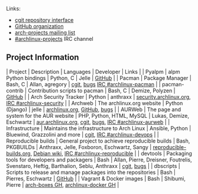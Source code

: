 Links:

*   [cgit repository interface](https://git.archlinux.org/)
*   [GitHub organization](https://github.com/archlinux)
*   [arch-projects mailing list](https://lists.archlinux.org/listinfo/arch-projects)
*   [#archlinux-projects](ircs://chat.freenode.net/archlinux-projects) IRC channel

## Project Information

| Project | Description | Languages | Developer | Links |
| Pyalpm | alpm Python bindings | Python, C | Jelle | [GitHub](https://github.com/archlinux/pyalpm) |
| Pacman | Package Manager | Bash, C | Allan, agregory | [cgit](https://git.archlinux.org/pacman.git/), [bugs](https://bugs.archlinux.org/index.php?project=3&do=index&switch=1) [IRC #archlinux-pacman](ircs://chat.freenode.net/archlinux-pacman) |
| pacman-contrib | Contribution scripts to pacman | Bash, C | Demize, Polyzen | [GitHub](https://github.com/kyrias/pacman-contrib) |
| Arch Security Tracker | Python | anthraxx | [security.archlinux.org](https://security.archlinux.org), [IRC #archlinux-security](ircs://chat.freenode.net/archlinux-security) |
| Archweb | The archlinux.org website | Python (Django) | jelle | [archlinux.org](https://archlinux.org), [GitHub](https://github.com/archlinux/archweb), [bugs](https://bugs.archlinux.org/index.php?string=archweb&project=1) |
| AURWeb | The page and system for the AUR website | PHP, Python, HTML, MySQL | Lukas, Demize, Eschwartz | [aur.archlinux.org](https://aur.archlinux.org), [cgit](https://git.archlinux.org/aurweb.git/), [bugs](https://bugs.archlinux.org/index.php?project=2&do=index&switch=1), [IRC #archlinux-aurweb](ircs://chat.freenode.net/archlinux-aurweb) |
| Infrastructure | Maintains the infrastructure to Arch Linux | Ansible, Python | Bluewind, Grazzolini and more | [cgit](https://git.archlinux.org/infrastructure.git/), [IRC #archlinux-devops](ircs://chat.freenode.net/archlinux-devops) |
| Reproducible builds | General project to achieve reproducible builds | Bash, PKGBUILDs | Anthraxx, Jelle, Foxboron, Eschwartz, Sangy | [reproducible-builds.org](https://reproducible-builds.org/), [Debian wiki](https://wiki.debian.org/ReproducibleBuilds), [IRC #archlinux-reproducible](ircs://chat.freenode.net/archlinux-reproducible) |
| devtools | Packaging tools for developers and packagers | Bash | Allan, Pierre, Dreisner, Foutrelis, Svenstaro, Heftig, Barthalion, Seblu, Anthraxx | [cgit](https://git.archlinux.org/devtools.git/), [bugs](https://bugs.archlinux.org/index.php?string=devtools&project=1) |
| dbscripts | Scripts to release and manage packages into the repositories | Bash | Pierres, Eschwartz | [GitHub](https://github.com/archlinux/dbscripts) |
| Vagrant & Docker images | Bash | Shibumi, Pierre | [arch-boxes GH](https://github.com/archlinux/arch-boxes), [archlinux-docker GH](https://github.com/archlinux/archlinux-docker) |